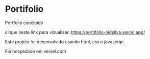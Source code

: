 # Portifolio
Portfolio concluido

clique neste link para vizualisar: https://portifolio-nidsilva.vercel.app/

Este projeto foi desenvolvido usando html, css e javascript

Foi hospedado em versel.com



